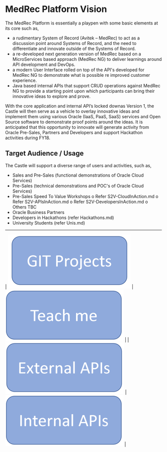 **MedRec Platform Vision**
===================


The MedRec Platform is essentially a playpen with some basic elements at its core such as,
 
-	a rudimentary System of Record (Avitek – MedRec) to act as a discussion point around Systems of Record, and the need to differentiate and innovate outside of the Systems of Record.
- a re-developed next generation version of MedRec based on a MicroServices based approach (MedRec NG) to deliver learnings around API development and DevOps.
- a modern User Interface rolled on top of the API's developed for MedRec NG to demonstrate what is possible re improved customer experience.
-	Java based internal APIs that support CRUD operations against MedRec NG to provide a starting point upon which participants can bring their innovative ideas to explore and prove.

With the core application and internal API’s locked downas Version 1, the Castle will then serve as a vehicle to overlay innovative ideas and implement them using various Oracle (IaaS, PaaS, SaaS) services and Open Source software to demonstrate proof points around the ideas. It is anticipated that this opportunity to innovate will generate activity from Oracle Pre-Sales, Partners and Developers and support Hackathon activities during FY18.

## Target Audience / Usage

The Castle will support a diverse range of users and activities, such as,
-	Sales and Pre-Sales (functional demonstrations of Oracle Cloud Services)
-	Pre-Sales (technical demonstrations and POC's of Oracle Cloud Services)
-	Pre-Sales Speed To Value Workshops 
o	Refer S2V-CloudInAction.md
o	Refer S2V-APIsInAction.md
o	Refer S2V-DevelopersInAction.md
o	Others TBC
-	Oracle Business Partners 
-	Developers in Hackathons (refer Hackathons.md)
-	University Students (refer Unis.md)


----------

| <a href="gitmedrecng" rel="GIT repo">![link text](git.png "GIT")</a>  | <a href="teachme" rel="Teach Me">![link text](teachMe.png "Teach Me")</a>  | 
| <a href="externalapis" rel="External APIs">![link text](externalapis.png "External APIs")</a>  | <a href="internalapis" rel="Internal APIs">![link text](internalapis.png "GIT")</a>  |



